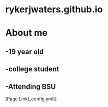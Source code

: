 # rykerjwaters.github.io
 # **About me**
 ## -19 year old 
 ## -college student
 ## -Attending BSU 
[Page Link(_config.yml)] 
